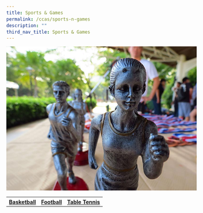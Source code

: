 ```yaml
---
title: Sports & Games
permalink: /ccas/sports-n-games
description: ""
third_nav_title: Sports & Games
---
```

<img src="/images/sports.jpg">
<table>
<tbody>
<tr>
<th style="text-align: center;"><a href="/ccas/sports-n-games/basketball" target="">Basketball</a></th>
<th style="text-align: center;"><a href="/ccas/sports-n-games/football" target="">Football</a></th>
<th style="text-align: center;"><a href="/ccas/sports-n-games/table-tennis" target="">Table Tennis</a></th>
</tr>
</tbody>
</table>